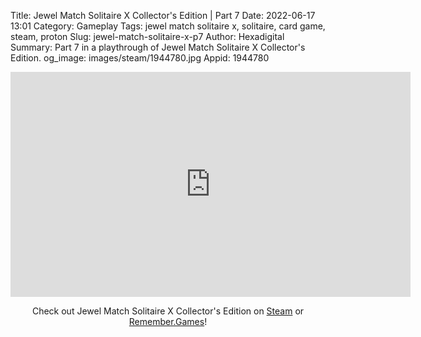 Title: Jewel Match Solitaire X Collector's Edition | Part 7
Date: 2022-06-17 13:01
Category: Gameplay
Tags: jewel match solitaire x, solitaire, card game, steam, proton
Slug: jewel-match-solitaire-x-p7
Author: Hexadigital
Summary: Part 7 in a playthrough of Jewel Match Solitaire X Collector's Edition.
og_image: images/steam/1944780.jpg
Appid: 1944780

<center><iframe src="https://www.youtube.com/embed/DJLkHIvQbEQ?feature=oembed" allow="accelerometer; autoplay; encrypted-media; gyroscope; picture-in-picture" width="640" height="360" frameborder="0"></iframe>

Check out Jewel Match Solitaire X Collector's Edition on [Steam](https://store.steampowered.com/app/1944780/?curator_clanid=34633900) or [Remember.Games](https://remember.games/game/5936/)!</center>